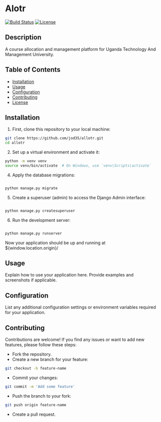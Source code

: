 # Alotr


[![Build Status](https://travis-ci.org/your-username/your-app-name.svg?branch=master)](https://travis-ci.org/your-username/your-app-name)
[![License](https://img.shields.io/badge/license-MIT-blue.svg)](LICENSE)

## Description

A course allocation and management platform for Uganda Technology And Management University.

## Table of Contents

- [Installation](##installation)
- [Usage](#usage)
- [Configuration](#configuration)
- [Contributing](#contributing)
- [License](#license)

## Installation

1. First, clone this repository to your local machine:

```bash
git clone https://github.com/jod35/allotr.git
cd allotr
```


2. Set up a virtual environment and activate it:
```bash
python -m venv venv
source venv/bin/activate  # On Windows, use `venv\Scripts\activate`
```

4. Apply the database migrations:
```bash

python manage.py migrate
```

5. Create a superuser (admin) to access the Django Admin interface:
```bash

python manage.py createsuperuser
```

6. Run the development server:
```bash

python manage.py runserver
```

Now your application should be up and running at ${window.location.origin}/

## Usage
Explain how to use your application here. Provide examples and screenshots if applicable.

## Configuration
List any additional configuration settings or environment variables required for your application.

## Contributing
Contributions are welcome! If you find any issues or want to add new features, please follow these steps:

- Fork the repository.
- Create a new branch for your feature: 
```bash 
git checkout -b feature-name
```
- Commit your changes: 
```bash 
git commit -m 'Add some feature'
```
- Push the branch to your fork: 
```bash 
git push origin feature-name
```
- Create a pull request.